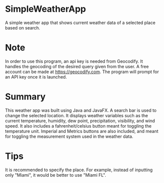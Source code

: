 # SimpleWeatherApp
A simple weather app that shows current weather data of a selected place based on search.

# Note
In order to use this program, an api key is needed from Geocodify. It handles the geocoding of the desired query given from the user. A free account can be made at https://geocodify.com. The program will prompt for an API key once it is launched.

# Summary
This weather app was built using Java and JavaFX. A search bar is used to change the selected location. It displays weather variables such as the current temperature, humidity, dew point, precipitation, visibility, and wind speed. It also includes a fahrenheit/celsius button meant for toggling the temperature unit. Imperial and Metrics buttons are also included, and meant for toggling the measurement system used in the weather data.

# Tips
It is recommended to specify the place. For example, instead of inputting only "Miami", it would be better to use "Miami FL".
